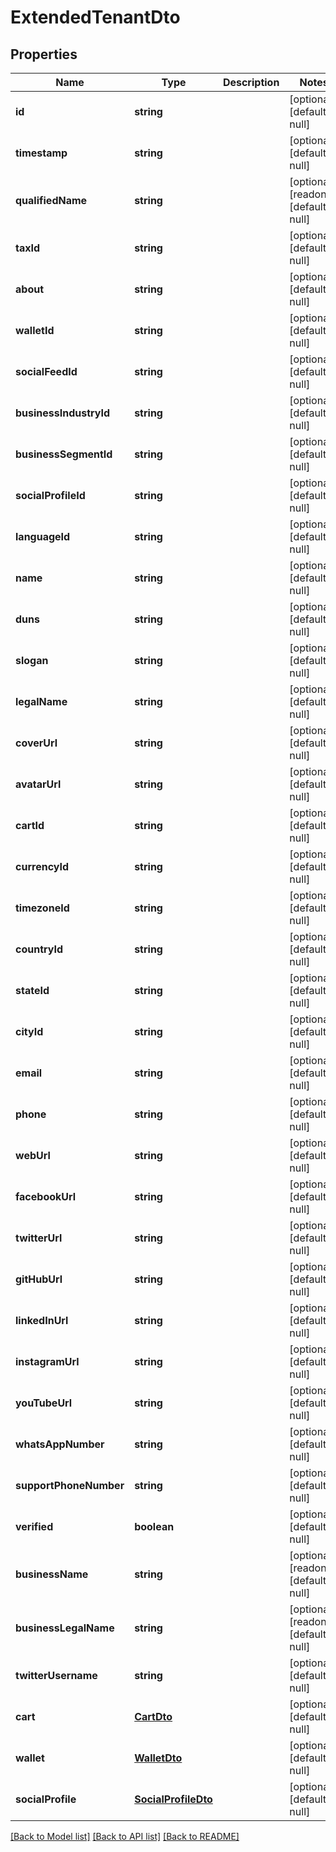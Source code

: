 # ExtendedTenantDto

## Properties
Name | Type | Description | Notes
------------ | ------------- | ------------- | -------------
**id** | **string** |  | [optional] [default to null]
**timestamp** | **string** |  | [optional] [default to null]
**qualifiedName** | **string** |  | [optional] [readonly] [default to null]
**taxId** | **string** |  | [optional] [default to null]
**about** | **string** |  | [optional] [default to null]
**walletId** | **string** |  | [optional] [default to null]
**socialFeedId** | **string** |  | [optional] [default to null]
**businessIndustryId** | **string** |  | [optional] [default to null]
**businessSegmentId** | **string** |  | [optional] [default to null]
**socialProfileId** | **string** |  | [optional] [default to null]
**languageId** | **string** |  | [optional] [default to null]
**name** | **string** |  | [optional] [default to null]
**duns** | **string** |  | [optional] [default to null]
**slogan** | **string** |  | [optional] [default to null]
**legalName** | **string** |  | [optional] [default to null]
**coverUrl** | **string** |  | [optional] [default to null]
**avatarUrl** | **string** |  | [optional] [default to null]
**cartId** | **string** |  | [optional] [default to null]
**currencyId** | **string** |  | [optional] [default to null]
**timezoneId** | **string** |  | [optional] [default to null]
**countryId** | **string** |  | [optional] [default to null]
**stateId** | **string** |  | [optional] [default to null]
**cityId** | **string** |  | [optional] [default to null]
**email** | **string** |  | [optional] [default to null]
**phone** | **string** |  | [optional] [default to null]
**webUrl** | **string** |  | [optional] [default to null]
**facebookUrl** | **string** |  | [optional] [default to null]
**twitterUrl** | **string** |  | [optional] [default to null]
**gitHubUrl** | **string** |  | [optional] [default to null]
**linkedInUrl** | **string** |  | [optional] [default to null]
**instagramUrl** | **string** |  | [optional] [default to null]
**youTubeUrl** | **string** |  | [optional] [default to null]
**whatsAppNumber** | **string** |  | [optional] [default to null]
**supportPhoneNumber** | **string** |  | [optional] [default to null]
**verified** | **boolean** |  | [optional] [default to null]
**businessName** | **string** |  | [optional] [readonly] [default to null]
**businessLegalName** | **string** |  | [optional] [readonly] [default to null]
**twitterUsername** | **string** |  | [optional] [default to null]
**cart** | [**CartDto**](CartDto.md) |  | [optional] [default to null]
**wallet** | [**WalletDto**](WalletDto.md) |  | [optional] [default to null]
**socialProfile** | [**SocialProfileDto**](SocialProfileDto.md) |  | [optional] [default to null]

[[Back to Model list]](../README.md#documentation-for-models) [[Back to API list]](../README.md#documentation-for-api-endpoints) [[Back to README]](../README.md)


